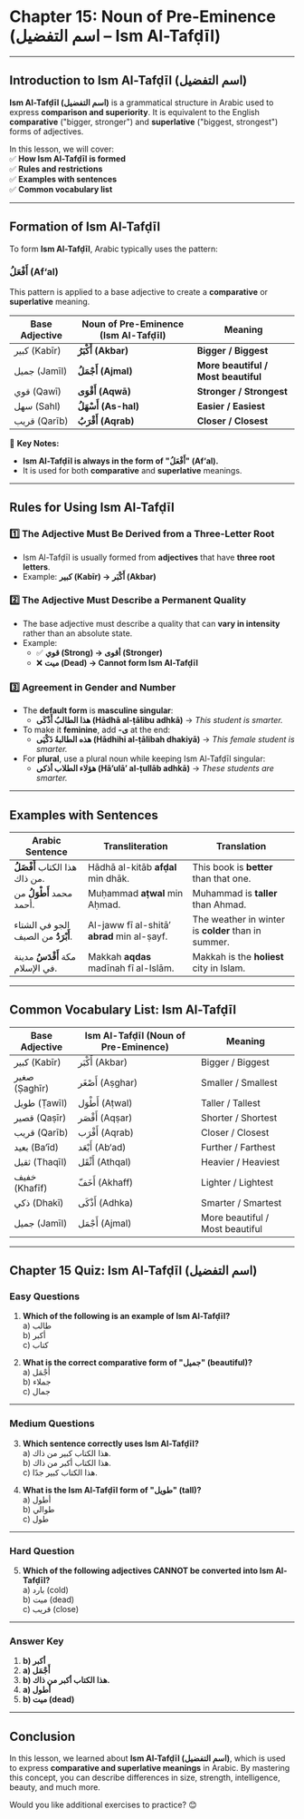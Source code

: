 # **Chapter 15: Noun of Pre-Eminence (اسم التفضيل – Ism Al-Tafḍīl)**

---

## **Introduction to Ism Al-Tafḍīl (اسم التفضيل)**

**Ism Al-Tafḍīl (اسم التفضيل)** is a grammatical structure in Arabic used to express **comparison and superiority**. It is equivalent to the English **comparative** ("bigger, stronger") and **superlative** ("biggest, strongest") forms of adjectives.

In this lesson, we will cover:  
 ✅ **How Ism Al-Tafḍīl is formed**  
 ✅ **Rules and restrictions**  
 ✅ **Examples with sentences**  
 ✅ **Common vocabulary list**

---

## **Formation of Ism Al-Tafḍīl**

To form **Ism Al-Tafḍīl**, Arabic typically uses the pattern:

### **أَفْعَلُ (Af‘al)**

This pattern is applied to a base adjective to create a **comparative** or **superlative** meaning.

| Base Adjective | Noun of Pre-Eminence (Ism Al-Tafḍīl) | Meaning |
| ----- | ----- | ----- |
| كبير (Kabīr) | **أَكْبَرُ (Akbar)** | **Bigger / Biggest** |
| جميل (Jamīl) | **أَجْمَلُ (Ajmal)** | **More beautiful / Most beautiful** |
| قوي (Qawī) | **أَقْوَى (Aqwā)** | **Stronger / Strongest** |
| سهل (Sahl) | **أَسْهَلُ (As-hal)** | **Easier / Easiest** |
| قريب (Qarīb) | **أَقْرَبُ (Aqrab)** | **Closer / Closest** |

📝 **Key Notes:**

* **Ism Al-Tafḍīl is always in the form of "أَفْعَلُ" (Af‘al).**  
* It is used for both **comparative** and **superlative** meanings.

---

## **Rules for Using Ism Al-Tafḍīl**

### **1️⃣ The Adjective Must Be Derived from a Three-Letter Root**

* Ism Al-Tafḍīl is usually formed from **adjectives** that have **three root letters**.  
* Example: **كبير (Kabīr) → أَكْبَر (Akbar)**

### **2️⃣ The Adjective Must Describe a Permanent Quality**

* The base adjective must describe a quality that can **vary in intensity** rather than an absolute state.  
* Example:  
  * ✅ **قوي (Strong) → أقوى (Stronger)**  
  * ❌ **ميت (Dead) → Cannot form Ism Al-Tafḍīl**

### **3️⃣ Agreement in Gender and Number**

* The **default form** is **masculine singular**:  
  * **هذا الطالبُ أَذْكَى (Hādhā al-ṭālibu adhkā)** → *This student is smarter.*  
* To make it **feminine**, add **\-ى** at the end:  
  * **هذه الطالبةُ ذَكْيَى (Hādhihi al-ṭālibah dhakiyā)** → *This female student is smarter.*  
* For **plural**, use a plural noun while keeping Ism Al-Tafḍīl singular:  
  * **هؤلاء الطلاب أذكى (Hā’ulā’ al-ṭullāb adhkā)** → *These students are smarter.*

---

## **Examples with Sentences**

| Arabic Sentence | Transliteration | Translation |
| ----- | ----- | ----- |
| هذا الكتاب **أَفْضَلُ** من ذاك. | Hādhā al-kitāb **afḍal** min dhāk. | This book is **better** than that one. |
| محمد **أَطْوَلُ** من أحمد. | Muḥammad **aṭwal** min Aḥmad. | Muhammad is **taller** than Ahmad. |
| الجو في الشتاء **أَبْرَدُ** من الصيف. | Al-jaww fī al-shitā’ **abrad** min al-ṣayf. | The weather in winter is **colder** than in summer. |
| مكة **أَقْدَسُ** مدينة في الإسلام. | Makkah **aqdas** madīnah fī al-Islām. | Makkah is the **holiest** city in Islam. |

---

## **Common Vocabulary List: Ism Al-Tafḍīl**

| Base Adjective | Ism Al-Tafḍīl (Noun of Pre-Eminence) | Meaning |
| ----- | ----- | ----- |
| كبير (Kabīr) | أَكْبَر (Akbar) | Bigger / Biggest |
| صغير (Ṣaghīr) | أَصْغَر (Aṣghar) | Smaller / Smallest |
| طويل (Ṭawīl) | أَطْوَل (Aṭwal) | Taller / Tallest |
| قصير (Qaṣīr) | أَقْصَر (Aqṣar) | Shorter / Shortest |
| قريب (Qarīb) | أَقْرَب (Aqrab) | Closer / Closest |
| بعيد (Ba‘īd) | أَبْعَد (Ab‘ad) | Further / Farthest |
| ثقيل (Thaqīl) | أَثْقَل (Athqal) | Heavier / Heaviest |
| خفيف (Khafīf) | أَخَفّ (Akhaff) | Lighter / Lightest |
| ذكي (Dhakī) | أَذْكَى (Adhka) | Smarter / Smartest |
| جميل (Jamīl) | أَجْمَل (Ajmal) | More beautiful / Most beautiful |

---

## **Chapter 15 Quiz: Ism Al-Tafḍīl (اسم التفضيل)**

### **Easy Questions**

1. **Which of the following is an example of Ism Al-Tafḍīl?**  
    a) طالب  
    b) أكبر  
    c) كتاب

2. **What is the correct comparative form of "جميل" (beautiful)?**  
    a) أَجْمَل  
    b) جملاء  
    c) جمال

---

### **Medium Questions**

3. **Which sentence correctly uses Ism Al-Tafḍīl?**  
    a) هذا الكتاب كبير من ذاك.  
    b) هذا الكتاب أكبر من ذاك.  
    c) هذا الكتاب كبير جدًا.

4. **What is the Ism Al-Tafḍīl form of "طويل" (tall)?**  
    a) أطول  
    b) طوالي  
    c) طول

---

### **Hard Question**

5. **Which of the following adjectives CANNOT be converted into Ism Al-Tafḍīl?**  
    a) بارد (cold)  
    b) ميت (dead)  
    c) قريب (close)

---

### **Answer Key**

1. **b) أكبر**  
2. **a) أَجْمَل**  
3. **b) هذا الكتاب أكبر من ذاك.**  
4. **a) أطول**  
5. **b) ميت (dead)**

---

## **Conclusion**

In this lesson, we learned about **Ism Al-Tafḍīl (اسم التفضيل)**, which is used to express **comparative and superlative meanings** in Arabic. By mastering this concept, you can describe differences in size, strength, intelligence, beauty, and much more.

Would you like additional exercises to practice? 😊

